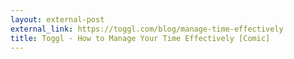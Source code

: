 ```yaml
---
layout: external-post
external_link: https://toggl.com/blog/manage-time-effectively
title: Toggl - How to Manage Your Time Effectively [Comic]
---
```

